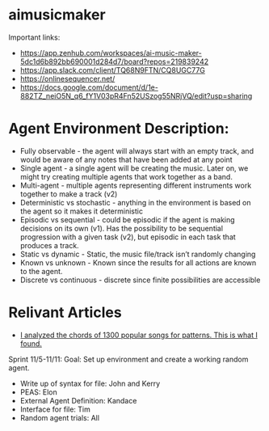 # aimusicmaker
Important links:
 - https://app.zenhub.com/workspaces/ai-music-maker-5dc1d6b892bb690001d284d7/board?repos=219839242
 - https://app.slack.com/client/TQ68N9FTN/CQ8UGC77G
 - https://onlinesequencer.net/
 - https://docs.google.com/document/d/1e-882TZ_neiO5N_q6_fY1V03pR4Fn52USzog55NRjVQ/edit?usp=sharing

# Agent Environment Description:
- Fully observable - the agent will always start with an empty track, and would be aware of any notes that have been added at any point
- Single agent - a single agent will be creating the music. Later on, we might try creating multiple agents that work together as a band.
- Multi-agent - multiple agents representing different instruments work together to make a track (v2)
- Deterministic vs stochastic - anything in the environment is based on the agent so it makes it deterministic
- Episodic vs sequential - could be episodic if the agent is making decisions on its own (v1). Has the possibility to be sequential progression with a given task (v2), but episodic in each task that produces a track. 
- Static vs dynamic -  Static, the music file/track isn’t randomly changing
- Known vs unknown - Known since the results for all actions are known to the agent.
-  Discrete vs continuous -  discrete since finite possibilities are accessible 

# Relivant Articles
- [I analyzed the chords of 1300 popular songs for patterns. This is what I found.](https://www.hooktheory.com/blog/i-analyzed-the-chords-of-1300-popular-songs-for-patterns-this-is-what-i-found/)


Sprint 11/5-11/11:
Goal: Set up environment and create a working random agent. 

 - Write up of syntax for file: John and Kerry
 - PEAS: Elon
 - External Agent Definition: Kandace
 - Interface for file: Tim
 - Random agent trials: All
